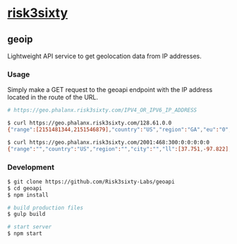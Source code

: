 # [risk3sixty](https://risk3sixty.com)

## geoip

Lightweight API service to get geolocation data from IP addresses.

### Usage

Simply make a GET request to the geoapi endpoint with the IP
address located in the route of the URL.

```sh
# https://geo.phalanx.risk3sixty.com/IPV4_OR_IPV6_IP_ADDRESS

$ curl https://geo.phalanx.risk3sixty.com/128.61.0.0
{"range":[2151481344,2151546879],"country":"US","region":"GA","eu":"0","timezone":"America/New_York","city":"Atlanta","ll":[33.7746,-84.3973],"metro":524,"area":5}

$ curl https://geo.phalanx.risk3sixty.com/2001:468:300:0:0:0:0:0
{"range":"","country":"US","region":"","city":"","ll":[37.751,-97.822],"metro":0,"area":100,"eu":"0","timezone":"America/Chicago"}
```

### Development

```sh
$ git clone https://github.com/Risk3sixty-Labs/geoapi
$ cd geoapi
$ npm install

# build production files
$ gulp build

# start server
$ npm start
```